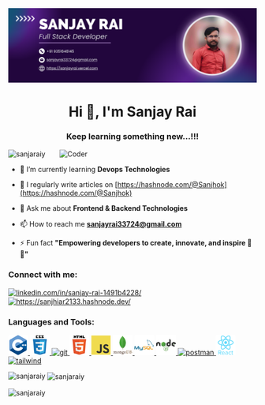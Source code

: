 <img src="./banner.png" alt="SanjayBanner"/>
<h1 align="center">Hi 👋, I'm Sanjay Rai</h1>
<h3 align="center">Keep learning something new...!!!</h3>
<img src="https://user-images.githubusercontent.com/69011963/137184767-79a13ec7-1bb3-4341-a6da-3a149c9c159a.gif" alt="Coder" align="right" width="400px"/>
<p align="left"> <img src="https://komarev.com/ghpvc/?username=sanjaraiy&label=Profile%20views&color=0e75b6&style=flat" alt="sanjaraiy" /> </p>

- 🌱 I’m currently learning **Devops Technologies**

- 📝 I regularly write articles on [https://hashnode.com/@Sanjhok](https://hashnode.com/@Sanjhok)

- 💬 Ask me about **Frontend & Backend Technologies**

- 📫 How to reach me **sanjayrai33724@gmail.com**

- ⚡ Fun fact **"Empowering developers to create, innovate, and inspire 🚀💡"**

<h3 align="left">Connect with me:</h3>
<p align="left">
<a href="https://linkedin.com/in/linkedin.com/in/sanjay-rai-1491b4228/" target="blank"><img align="center" src="https://raw.githubusercontent.com/rahuldkjain/github-profile-readme-generator/master/src/images/icons/Social/linked-in-alt.svg" alt="linkedin.com/in/sanjay-rai-1491b4228/" height="30" width="40" /></a>
<a href="https://hashnode.com/https://sanjhiar2133.hashnode.dev/" target="blank"><img align="center" src="https://raw.githubusercontent.com/rahuldkjain/github-profile-readme-generator/master/src/images/icons/Social/hashnode.svg" alt="https://sanjhiar2133.hashnode.dev/" height="30" width="40" /></a>
</p>

<h3 align="left">Languages and Tools:</h3>
<p align="left"> <a href="https://www.w3schools.com/cpp/" target="_blank" rel="noreferrer"> <img src="https://raw.githubusercontent.com/devicons/devicon/master/icons/cplusplus/cplusplus-original.svg" alt="cplusplus" width="40" height="40"/> </a> <a href="https://www.w3schools.com/css/" target="_blank" rel="noreferrer"> <img src="https://raw.githubusercontent.com/devicons/devicon/master/icons/css3/css3-original-wordmark.svg" alt="css3" width="40" height="40"/> </a> <a href="https://git-scm.com/" target="_blank" rel="noreferrer"> <img src="https://www.vectorlogo.zone/logos/git-scm/git-scm-icon.svg" alt="git" width="40" height="40"/> </a> <a href="https://www.w3.org/html/" target="_blank" rel="noreferrer"> <img src="https://raw.githubusercontent.com/devicons/devicon/master/icons/html5/html5-original-wordmark.svg" alt="html5" width="40" height="40"/> </a> <a href="https://developer.mozilla.org/en-US/docs/Web/JavaScript" target="_blank" rel="noreferrer"> <img src="https://raw.githubusercontent.com/devicons/devicon/master/icons/javascript/javascript-original.svg" alt="javascript" width="40" height="40"/> </a> <a href="https://www.mongodb.com/" target="_blank" rel="noreferrer"> <img src="https://raw.githubusercontent.com/devicons/devicon/master/icons/mongodb/mongodb-original-wordmark.svg" alt="mongodb" width="40" height="40"/> </a> <a href="https://www.mysql.com/" target="_blank" rel="noreferrer"> <img src="https://raw.githubusercontent.com/devicons/devicon/master/icons/mysql/mysql-original-wordmark.svg" alt="mysql" width="40" height="40"/> </a> <a href="https://nodejs.org" target="_blank" rel="noreferrer"> <img src="https://raw.githubusercontent.com/devicons/devicon/master/icons/nodejs/nodejs-original-wordmark.svg" alt="nodejs" width="40" height="40"/> </a> <a href="https://postman.com" target="_blank" rel="noreferrer"> <img src="https://www.vectorlogo.zone/logos/getpostman/getpostman-icon.svg" alt="postman" width="40" height="40"/> </a> <a href="https://reactjs.org/" target="_blank" rel="noreferrer"> <img src="https://raw.githubusercontent.com/devicons/devicon/master/icons/react/react-original-wordmark.svg" alt="react" width="40" height="40"/> </a> <a href="https://tailwindcss.com/" target="_blank" rel="noreferrer"> <img src="https://www.vectorlogo.zone/logos/tailwindcss/tailwindcss-icon.svg" alt="tailwind" width="40" height="40"/> </a> </p>

<p><img align="left" src="https://github-readme-stats.vercel.app/api/top-langs?username=sanjaraiy&show_icons=true&locale=en&layout=compact" alt="sanjaraiy" /></p>

<p>&nbsp;<img align="center" src="https://github-readme-stats.vercel.app/api?username=sanjaraiy&show_icons=true&locale=en" alt="sanjaraiy" /></p>

<p><img align="center" src="https://github-readme-streak-stats.herokuapp.com/?user=sanjaraiy&" alt="sanjaraiy" /></p>
